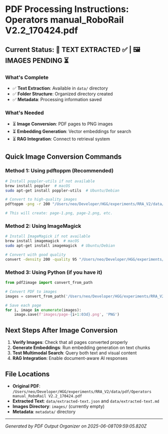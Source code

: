 # PDF Processing Instructions: Operators manual_RoboRail V2.2_170424.pdf

## Current Status: 📝 TEXT EXTRACTED ✅ | 🖼️ IMAGES PENDING ⏳

### What's Complete
- ✅ **Text Extraction**: Available in `data/` directory
- ✅ **Folder Structure**: Organized directory created
- ✅ **Metadata**: Processing information saved

### What's Needed
- ⏳ **Image Conversion**: PDF pages to PNG images
- ⏳ **Embedding Generation**: Vector embeddings for search
- ⏳ **RAG Integration**: Connect to retrieval system

## Quick Image Conversion Commands

### Method 1: Using pdftoppm (Recommended)
```bash
# Install poppler-utils if not available
brew install poppler  # macOS
sudo apt-get install poppler-utils  # Ubuntu/Debian

# Convert to high-quality images
pdftoppm -png -r 200 "/Users/neo/Developer/HGG/experiments/RRA_V2/data/pdf/Operators manual_RoboRail V2.2_170424.pdf" images/page

# This will create: page-1.png, page-2.png, etc.
```

### Method 2: Using ImageMagick
```bash
# Install ImageMagick if not available
brew install imagemagick  # macOS
sudo apt-get install imagemagick  # Ubuntu/Debian

# Convert with good quality
convert -density 200 -quality 95 "/Users/neo/Developer/HGG/experiments/RRA_V2/data/pdf/Operators manual_RoboRail V2.2_170424.pdf" images/page-%03d.png
```

### Method 3: Using Python (if you have it)
```python
from pdf2image import convert_from_path

# Convert PDF to images
images = convert_from_path('/Users/neo/Developer/HGG/experiments/RRA_V2/data/pdf/Operators manual_RoboRail V2.2_170424.pdf', dpi=200)

# Save each page
for i, image in enumerate(images):
    image.save(f'images/page-{i+1:03d}.png', 'PNG')
```

## Next Steps After Image Conversion

1. **Verify Images**: Check that all pages converted properly
2. **Generate Embeddings**: Run embedding generation on text chunks
3. **Test Multimodal Search**: Query both text and visual content
4. **RAG Integration**: Enable document-aware AI responses

## File Locations
- **Original PDF**: `/Users/neo/Developer/HGG/experiments/RRA_V2/data/pdf/Operators manual_RoboRail V2.2_170424.pdf`
- **Extracted Text**: `data/extracted-text.json` and `data/extracted-text.md`
- **Images Directory**: `images/` (currently empty)
- **Metadata**: `metadata/` directory

---
*Generated by PDF Output Organizer on 2025-06-08T09:59:05.820Z*
